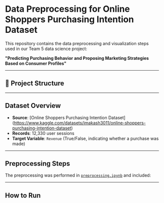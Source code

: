 
# Data Preprocessing for Online Shoppers Purchasing Intention Dataset

This repository contains the data preprocessing and visualization steps used in our Team 5 data science project:  

**"Predicting Purchasing Behavior and Proposing Marketing Strategies Based on Consumer Profiles"**

---

## 📁 Project Structure



---

## Dataset Overview

- **Source**: [Online Shoppers Purchasing Intention Dataset]
(https://www.kaggle.com/datasets/imakash3011/online-shoppers-purchasing-intention-dataset)
- **Records**: 12,330 user sessions
- **Target Variable**: `Revenue` (True/False, indicating whether a purchase was made)

---

## Preprocessing Steps

The preprocessing was performed in [`preprocessing.ipynb`](notebooks/preprocessing.ipynb) and included:



---

## How to Run


